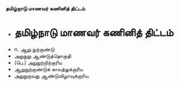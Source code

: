 **தமிழ்நாடு மாணவர் கணினித் திட்டம்**
- # தமிழ்நாடு மாணவர் கணினித் திட்டம்
- n. ஆறு நுற்றாண்டு
- அறுநுறு ஆண்டுத்தொகுதி
- (பெ.) அறுநுற்றிற்குரிய
- ஆறுநுற்றாண்டுக் காலத்துக்குரிய
- அறுநுறாவது ஆண்டுவிழாவுக்குரிய.

